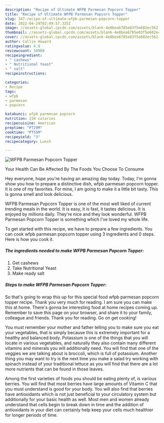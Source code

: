 ```yaml
---
description: "Recipe of Ultimate WFPB Parmesan Popcorn Topper"
title: "Recipe of Ultimate WFPB Parmesan Popcorn Topper"
slug: 347-recipe-of-ultimate-wfpb-parmesan-popcorn-topper
date: 2022-04-24T02:49:57.335Z
image: //assets-global.cpcdn.com/assets/blank-4e0bea6785e03f5e602ec562f230caae08da540cada707380b4fe1bbebba43da.png
thumbnail: //assets-global.cpcdn.com/assets/blank-4e0bea6785e03f5e602ec562f230caae08da540cada707380b4fe1bbebba43da.png
cover: //assets-global.cpcdn.com/assets/blank-4e0bea6785e03f5e602ec562f230caae08da540cada707380b4fe1bbebba43da.png
author: Callie Howard
ratingvalue: 4.8
reviewcount: 34980
recipeingredient:
- " cashews"
- " Nutritional Yeast"
- " salt"
recipeinstructions:

categories:
- Recipe
tags:
- wfpb
- parmesan
- popcorn

katakunci: wfpb parmesan popcorn 
nutrition: 234 calories
recipecuisine: American
preptime: "PT29M"
cooktime: "PT55M"
recipeyield: "3"
recipecategory: Lunch

---
```



![WFPB Parmesan Popcorn Topper](//assets-global.cpcdn.com/assets/blank-4e0bea6785e03f5e602ec562f230caae08da540cada707380b4fe1bbebba43da.png)

Your Health Can Be Affected By The Foods You Choose To Consume

Hey everyone, hope you're having an amazing day today. Today, I'm gonna show you how to prepare a distinctive dish, wfpb parmesan popcorn topper. It is one of my favorites. For mine, I am going to make it a little bit tasty. This is gonna smell and look delicious.

WFPB Parmesan Popcorn Topper is one of the most well liked of current trending meals in the world. It is easy, it is fast, it tastes delicious. It is enjoyed by millions daily. They're nice and they look wonderful. WFPB Parmesan Popcorn Topper is something which I've loved my whole life.




To get started with this recipe, we have to prepare a few ingredients. You can cook wfpb parmesan popcorn topper using 3 ingredients and 0 steps. Here is how you cook it.

<!--inarticleads1-->

##### The ingredients needed to make WFPB Parmesan Popcorn Topper:

1. Get  cashews
1. Take  Nutritional Yeast
1. Make ready  salt




<!--inarticleads2-->

##### Steps to make WFPB Parmesan Popcorn Topper:





So that's going to wrap this up for this special food wfpb parmesan popcorn topper recipe. Thank you very much for reading. I am sure you can make this at home. There's gonna be interesting food at home recipes coming up. Remember to save this page on your browser, and share it to your family, colleague and friends. Thank you for reading. Go on get cooking!

You must remember your mother and father telling you to make sure you eat your vegetables, that is simply because this is extremely important for a healthy and balanced body. Potassium is one of the things that you will locate in various vegetables, and naturally they also contain many different vitamins and minerals you will additionally need. You will find that one of the veggies we are talking about is broccoli, which is full of potassium. Another thing you may want to try is the next time you make a salad try working with spinach instead of your traditional lettuce as you will find that there are a lot more nutrients that can be found in those leaves.

Among the first varieties of foods you should be eating plenty of, is various berries. You will find that most berries have large amounts of Vitamin C that you must understand is good for your body. You will also find that berries have antioxidants which is not just beneficial to your circulatory system but additionally for your basic health as well. Most men and women already understand that cells begin to break down in time and the addition of antioxidants in your diet can certainly help keep your cells much healthier for longer periods of time.
